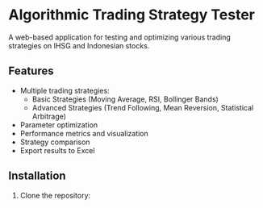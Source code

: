 # Algorithmic Trading Strategy Tester

A web-based application for testing and optimizing various trading strategies on IHSG and Indonesian stocks.

## Features

- Multiple trading strategies:
  - Basic Strategies (Moving Average, RSI, Bollinger Bands)
  - Advanced Strategies (Trend Following, Mean Reversion, Statistical Arbitrage)
- Parameter optimization
- Performance metrics and visualization
- Strategy comparison
- Export results to Excel

## Installation

1. Clone the repository: 